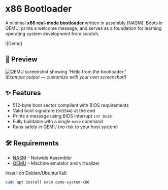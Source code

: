 # x86 Bootloader

A minimal **x86 real-mode bootloader** written in assembly (NASM). Boots in QEMU, prints a welcome message, and serves as a foundation for learning operating system development from scratch.

![Demo]<!-- Uploading "Screenshot 2025-10-10 131023.png"... -->

## 📸 Preview

![QEMU screenshot showing 'Hello from the bootloader!'](demo.png)  
*(Example output — customize with your own screenshot!)*

## ✨ Features

- 512-byte boot sector compliant with BIOS requirements
- Valid boot signature (`0x55AA`) at the end
- Prints a message using BIOS interrupt `int 0x10`
- Fully buildable with a single `make` command
- Runs safely in QEMU (no risk to your host system)

## 🛠️ Requirements

- [NASM](https://www.nasm.us/) – Netwide Assembler
- [QEMU](https://www.qemu.org/) – Machine emulator and virtualizer

Install on Debian/Ubuntu/Kali:
```bash
sudo apt install nasm qemu-system-x86
